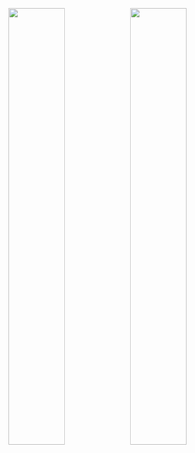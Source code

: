 <img aling="left" width="47%" src="https://github-readme-stats.vercel.app/api?username=ErencanYldrm&show_icons=true&theme=radical" />     <img aling="left" width="47%" src="https://github-readme-stats.vercel.app/api/top-langs/?username=ErencanYldrm&layout=compact" />
